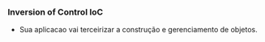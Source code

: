### Inversion of Control IoC  
  
* Sua aplicacao vai terceirizar a construção e gerenciamento de objetos.  
  
